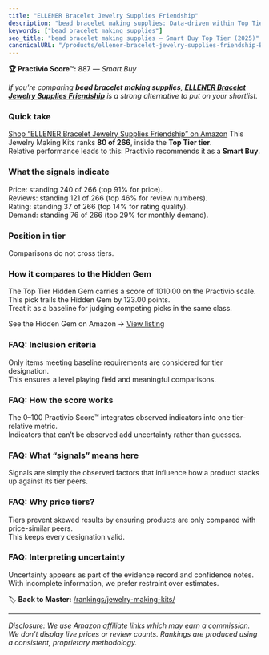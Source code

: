 ```yaml
---
title: "ELLENER Bracelet Jewelry Supplies Friendship"
description: "bead bracelet making supplies: Data-driven within Top Tier ranking using the Practivio Score™. Positioned by quality, value, demand, findability, momentum."
keywords: ["bead bracelet making supplies"]
seo_title: "bead bracelet making supplies — Smart Buy Top Tier (2025)"
canonicalURL: "/products/ellener-bracelet-jewelry-supplies-friendship-B0BHYFHS9M/"
---
```


**🏆 Practivio Score™:** 887 — _Smart Buy_


*If you're comparing **bead bracelet making supplies**, **[ELLENER Bracelet Jewelry Supplies Friendship](https://www.amazon.com/dp/B0BHYFHS9M?tag=practivio-20)** is a strong alternative to put on your shortlist.*
### Quick take
[Shop “ELLENER Bracelet Jewelry Supplies Friendship” on Amazon](https://www.amazon.com/dp/B0BHYFHS9M?tag=practivio-20)
This Jewelry Making Kits ranks **80 of 266**, inside the **Top Tier tier**.  
Relative performance leads to this: Practivio recommends it as a **Smart Buy**.

### What the signals indicate
Price: standing 240 of 266 (top 91% for price).  
Reviews: standing 121 of 266 (top 46% for review numbers).  
Rating: standing 37 of 266 (top 14% for rating quality).  
Demand: standing 76 of 266 (top 29% for monthly demand).

### Position in tier
Comparisons do not cross tiers.

### How it compares to the Hidden Gem
The Top Tier Hidden Gem carries a score of 1010.00 on the Practivio scale.  
This pick trails the Hidden Gem by 123.00 points.  
Treat it as a baseline for judging competing picks in the same class.  

See the Hidden Gem on Amazon → [View listing](https://www.amazon.com/dp/B00BOZ79UO?tag=practivio-20)

### FAQ: Inclusion criteria
Only items meeting baseline requirements are considered for tier designation.  
This ensures a level playing field and meaningful comparisons.

### FAQ: How the score works
The 0–100 Practivio Score™ integrates observed indicators into one tier-relative metric.  
Indicators that can’t be observed add uncertainty rather than guesses.

### FAQ: What “signals” means here
Signals are simply the observed factors that influence how a product stacks up against its tier peers.

### FAQ: Why price tiers?
Tiers prevent skewed results by ensuring products are only compared with price-similar peers.  
This keeps every designation valid.

### FAQ: Interpreting uncertainty
Uncertainty appears as part of the evidence record and confidence notes.  
With incomplete information, we prefer restraint over estimates.


🏷️ **Back to Master:** [/rankings/jewelry-making-kits/](/rankings/jewelry-making-kits/)

---
_Disclosure: We use Amazon affiliate links which may earn a commission. We don’t display live prices or review counts. Rankings are produced using a consistent, proprietary methodology._
